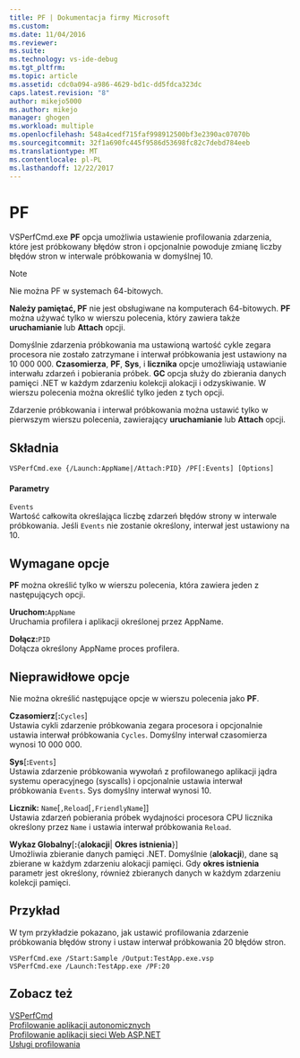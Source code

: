 ```yaml
---
title: PF | Dokumentacja firmy Microsoft
ms.custom: 
ms.date: 11/04/2016
ms.reviewer: 
ms.suite: 
ms.technology: vs-ide-debug
ms.tgt_pltfrm: 
ms.topic: article
ms.assetid: cdc0a094-a986-4629-bd1c-dd5fdca323dc
caps.latest.revision: "8"
author: mikejo5000
ms.author: mikejo
manager: ghogen
ms.workload: multiple
ms.openlocfilehash: 548a4cedf715faf998912500bf3e2390ac07070b
ms.sourcegitcommit: 32f1a690fc445f9586d53698fc82c7debd784eeb
ms.translationtype: MT
ms.contentlocale: pl-PL
ms.lasthandoff: 12/22/2017
---
```

# <a name="pf"></a>PF
VSPerfCmd.exe **PF** opcja umożliwia ustawienie profilowania zdarzenia, które jest próbkowany błędów stron i opcjonalnie powoduje zmianę liczby błędów stron w interwale próbkowania w domyślnej 10.  
  
> [!NOTE]
>  Nie można PF w systemach 64-bitowych.  
  
 **Należy pamiętać, PF** nie jest obsługiwane na komputerach 64-bitowych. **PF** można używać tylko w wierszu polecenia, który zawiera także **uruchamianie** lub **Attach** opcji.  
  
 Domyślnie zdarzenia próbkowania ma ustawioną wartość cykle zegara procesora nie zostało zatrzymane i interwał próbkowania jest ustawiony na 10 000 000. **Czasomierza**, **PF**, **Sys**, i **licznika** opcje umożliwiają ustawianie interwału zdarzeń i pobierania próbek. **GC** opcja służy do zbierania danych pamięci .NET w każdym zdarzeniu kolekcji alokacji i odzyskiwanie. W wierszu polecenia można określić tylko jeden z tych opcji.  
  
 Zdarzenie próbkowania i interwał próbkowania można ustawić tylko w pierwszym wierszu polecenia, zawierający **uruchamianie** lub **Attach** opcji.  
  
## <a name="syntax"></a>Składnia  
  
```  
VSPerfCmd.exe {/Launch:AppName|/Attach:PID} /PF[:Events] [Options]  
```  
  
#### <a name="parameters"></a>Parametry  
 `Events`  
 Wartość całkowita określająca liczbę zdarzeń błędów strony w interwale próbkowania. Jeśli `Events` nie zostanie określony, interwał jest ustawiony na 10.  
  
## <a name="required-options"></a>Wymagane opcje  
 **PF** można określić tylko w wierszu polecenia, która zawiera jeden z następujących opcji.  
  
 **Uruchom:**`AppName`  
 Uruchamia profilera i aplikacji określonej przez AppName.  
  
 **Dołącz:**`PID`  
 Dołącza określony AppName proces profilera.  
  
## <a name="invalid-options"></a>Nieprawidłowe opcje  
 Nie można określić następujące opcje w wierszu polecenia jako **PF**.  
  
 **Czasomierz**[**:**`Cycles`]  
 Ustawia cykli zdarzenie próbkowania zegara procesora i opcjonalnie ustawia interwał próbkowania `Cycles`. Domyślny interwał czasomierza wynosi 10 000 000.  
  
 **Sys**[**:**`Events`]  
 Ustawia zdarzenie próbkowania wywołań z profilowanego aplikacji jądra systemu operacyjnego (syscalls) i opcjonalnie ustawia interwał próbkowania `Events`. Sys domyślny interwał wynosi 10.  
  
 **Licznik:** `Name`[`,Reload`[`,FriendlyName`]]  
 Ustawia zdarzeń pobierania próbek wydajności procesora CPU licznika określony przez `Name` i ustawia interwał próbkowania `Reload`.  
  
 **Wykaz Globalny**[**:**{**alokacji**&#124; **Okres istnienia**}]  
 Umożliwia zbieranie danych pamięci .NET. Domyślnie (**alokacji**), dane są zbierane w każdym zdarzeniu alokacji pamięci. Gdy **okres istnienia** parametr jest określony, również zbieranych danych w każdym zdarzeniu kolekcji pamięci.  
  
## <a name="example"></a>Przykład  
 W tym przykładzie pokazano, jak ustawić profilowania zdarzenie próbkowania błędów strony i ustaw interwał próbkowania 20 błędów stron.  
  
```  
VSPerfCmd.exe /Start:Sample /Output:TestApp.exe.vsp  
VSPerfCmd.exe /Launch:TestApp.exe /PF:20  
```  
  
## <a name="see-also"></a>Zobacz też  
 [VSPerfCmd](../profiling/vsperfcmd.md)   
 [Profilowanie aplikacji autonomicznych](../profiling/command-line-profiling-of-stand-alone-applications.md)   
 [Profilowanie aplikacji sieci Web ASP.NET](../profiling/command-line-profiling-of-aspnet-web-applications.md)   
 [Usługi profilowania](../profiling/command-line-profiling-of-services.md)